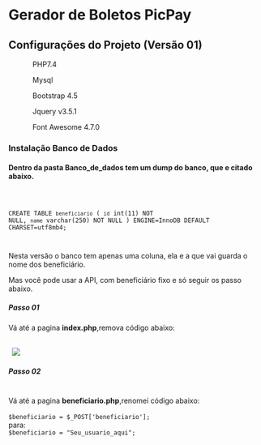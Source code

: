 # Gerador de Boletos PicPay
<h2>Configurações do Projeto (Versão 01)</h2>
<ul>
<ol>PHP7.4</ol>
<ol>Mysql</ol>
<ol>Bootstrap 4.5</ol>
<ol>Jquery v3.5.1</ol>
<ol>Font Awesome 4.7.0</ol>
</ul>
<h3>Instalação Banco de Dados</h3>
<h4>Dentro da pasta Banco_de_dados tem um dump do banco, que e citado abaixo.</h4>
<code>

CREATE TABLE `beneficiario` (
  `id` int(11) NOT NULL,
  `name` varchar(250) NOT NULL
) ENGINE=InnoDB DEFAULT CHARSET=utf8mb4;


</code>

<p>Nesta versão o banco tem apenas uma coluna, ela e a que  vai guarda o nome dos beneficiário.</p>

<p>Mas você pode usar a API, com beneficiário fixo e só seguir os passo abaixo.</p>

<h5>Passo 01</h5>
Vá até a pagina <b>index.php</b>,remova código abaixo:
<br>
<br>
<code>
 <img src="https://uploaddeimagens.com.br/images/002/905/683/full/01.png" widht='150px'>
</code>
<h5>Passo 02</h5>
<br>
Vá até a pagina <b>beneficiario.php</b>,renomei código abaixo:
<br>
<br>
<code>$beneficiario = $_POST['beneficiario'];</code>
<br>
para:
<br>
<code>$beneficiario = "Seu_usuario_aqui";</code>
